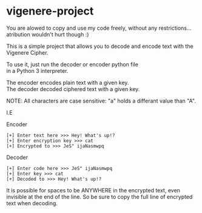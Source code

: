# vigenere-project


You are alowed to copy and use my code freely, without any restrictions... atribution wouldn't hurt though :)

This is a simple project that allows you to decode and encode text with the Vigenere Cipher.  

To use it, just run the decoder or encoder python file  
in a Python 3 interpreter.  

The encoder encodes plain text with a given key.  
The decoder decoded ciphered text with a given key.  

NOTE: All characters are case sensitive: "a" holds a differant value than "A".  

I.E  

Encoder  
```
[+] Enter text here >>> Hey! What's up!?
[+] Enter encryption key >>> cat
[+] Encrypted to >>> JeS" ijaNasmwpq
```
  
Decoder  
```
[+] Enter code here >>> JeS" ijaNasmwpq
[+] Enter key >>> cat
[+] Decoded to >>> Hey! What's up!?
```

It is possible for spaces to be ANYWHERE in the encrypted text, 
even invisible at the end of the line. So be sure to copy the full line of encrypted text when decoding.  
